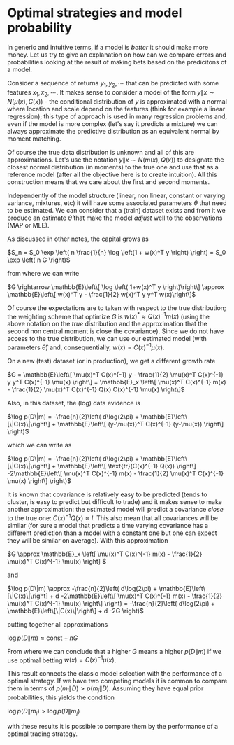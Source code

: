 
# Optimal strategies and model probability

In generic and intuitive terms, if a model is _better_ it should make more money. Let us try to give an explanation on how can we compare errors and probabilities looking at the result of making bets based on the predicitons of a model. 

Consider a sequence of returns $y_1, y_2, \cdots$ that can be predicted with some features $x_1, x_2, \cdots$. It makes sense to consider a model of the form $y\|x \sim N(\mu(x), C(x))$ - the conditional distribution of $y$ is approximated with a normal where location and scale depend on the features 
(think for example a linear regression); this type of approach is used in many regression problems and, even if the model is more complex (let's say it predicts a mixture) we can always approximate the predictive distribution as an equivalent normal by moment matching.

Of course the true data distribution is unknown and all of this are approximations. Let's use the notation $y\|x \sim N(m(x), Q(x))$ to designate the closest normal distribution (in moments) to the true one and use that as a reference model (after all the objective here is to create intuition). 
All this construction means that we care about the first and second moments.

Independently of the model structure (linear, non linear, constant or varying variance, mixtures, etc) it will have some associated parameters $\theta$ that need to be estimated. We can consider that a (train) dataset exists and from it we produce an estimate $\hat{\theta}$ that make the model
_adjust_ well to the observations (MAP or MLE).

As discussed in other notes, the capital grows as

$S_n = S_0 \exp \left( n \frac{1}{n} \log \left(1 + w(x)^T y \right) \right) = S_0 \exp \left( n G \right)$

from where we can write

$G \rightarrow \mathbb{E}\left\[ \log \left( 1+w(x)^T y \right)\right\] \approx \mathbb{E}\left\[ w(x)^T y - \frac{1}{2} w(x)^T y y^T w(x)\right\]$

Of course the expectations are to taken with respect to the true distribution; the weighting scheme that optimize $G$ is $w(x)^* \approx Q(x)^{-1} m(x)$ (using the above notation on the _true_ distribution and the approximation that the second non central moment is close the covariance). Since we do 
not have access to the true distribution, we can use our estimated model (with parameters $\hat{\theta}$) and, consequentially, $w(x) = C(x)^{-1} \mu(x)$.

On a new (test) dataset (or in production), we get a different growth rate

$G = \mathbb{E}\left\[ \mu(x)^T C(x)^{-1} y - \frac{1}{2} \mu(x)^T C(x)^{-1} y y^T C(x)^{-1} \mu(x) \right\]  = \mathbb{E}_x \left\[ \mu(x)^T C(x)^{-1} m(x) - \frac{1}{2} \mu(x)^T C(x)^{-1} Q(x) C(x)^{-1} \mu(x) \right\]$

Also, in this dataset, the (log) data evidence is

$\log p(D\|m) = -\frac{n}{2}\left( d\log(2\pi) + \mathbb{E}\left\[\|C(x)\|\right\] + \mathbb{E}\left\[ (y-\mu(x))^T C(x)^{-1} (y-\mu(x)) \right\]  \right)$

which we can write as

$\log p(D\|m) = -\frac{n}{2}\left( d\log(2\pi) + \mathbb{E}\left\[\|C(x)\|\right\] + \mathbb{E}\left\[ \text{tr}(C(x)^{-1} Q(x))  \right\] -2\mathbb{E}\left\[ \mu(x)^T C(x)^{-1} m(x) - \frac{1}{2} \mu(x)^T C(x)^{-1} \mu(x)  \right\]  \right)$

It is known that covariance is relatively easy to be predicted (tends to cluster, is easy to predict but difficult to trade) and it makes sense to make another approximation: the estimated model will predict a covariance _close_ to the true one: $C(x)^{-1}Q(x) \approx I$. This also mean 
that all covariances will be similar (for sure a model that predicts a time varying covariance has a different prediction than a model with a constant one but one can expect they will be similar on average). With this approximation

$G \approx \mathbb{E}_x \left\[ \mu(x)^T C(x)^{-1} m(x) - \frac{1}{2} \mu(x)^T C(x)^{-1} \mu(x) \right\] $

and

$\log p(D\|m) \approx -\frac{n}{2}\left( d\log(2\pi) + \mathbb{E}\left\[\|C(x)\|\right] + d -2\mathbb{E}\left\[ \mu(x)^T C(x)^{-1} m(x) - \frac{1}{2} \mu(x)^T C(x)^{-1} \mu(x)  \right\]  \right) =  -\frac{n}{2}\left( d\log(2\pi) + \mathbb{E}\left\[\|C(x)\|\right\] + d -2G  \right)$

putting together all approximations

$\log p(D\|m) \approx \text{const} + n G$

From where we can conclude that a higher $G$ means a higher $p(D\|m)$ if we use optimal betting $w(x) = C(x)^{-1} \mu(x)$.

This result connects the classic model selection with the performance of a optimal strategy. If we have two competing models it is common to compare them in terms of $p(m_i\|D)>p(m_j\|D)$. Assuming they have equal prior probabilities, this yields the condition 

$\log p(D\|m_i) > \log p(D\|m_j)$

with these results it is possible to compare them by the performance of a optimal trading strategy.

